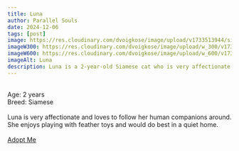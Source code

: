 ```yaml
---
title: Luna
author: Parallel Souls
date: 2024-12-06
tags: [post]
image: https://res.cloudinary.com/dvoigkose/image/upload/v1733513944/siamese-cat-price_qd2mbq.webp
imageW300: https://res.cloudinary.com/dvoigkose/image/upload/w_300/v1733513944/siamese-cat-price_qd2mbq.webp
imageW600: https://res.cloudinary.com/dvoigkose/image/upload/w_600/v1733513944/siamese-cat-price_qd2mbq.webp
imageAlt: Luna
description: Luna is a 2-year-old Siamese cat who is very affectionate and loves to follow her human companions around. She enjoys playing with feather toys and would do best in a quiet home.
---
```

<br>
Age: 2 years
<br>
Breed: Siamese
<br>
<br>
Luna is very affectionate and loves to follow her human companions around. She enjoys playing with feather toys and would do best in a quiet home.
<br>
<br>
<a href="mailto:petrescue@example.com?subject=Adopt Luna" class="btn btn--primary">Adopt Me</a>
